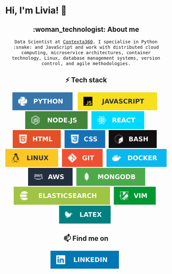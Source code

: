 # Hi, I'm Livia! 👋

<h2  align="center">:woman_technologist: About me</h2>
<p align="center">
  <samp>
    Data Scientist at <a href="https://contexta360.com/">Contexta360</a>. I specialise in Python :snake: and JavaScript and work with distributed cloud computing, microservice    
    architectures, container technology, Linux, database management systems, version control, and agile methodologies.
  </samp>
</p>

<h2 align="center">⚡ Tech stack</h2>
<p align="center">
  <img src="badges/python.svg" />&nbsp;&nbsp;&nbsp;
  <img src="badges/javascript.svg" />&nbsp;&nbsp;
  <img src="badges/nodejs.svg" />&nbsp;&nbsp;
  <img src="badges/react.svg" />&nbsp;&nbsp;
  <img src="badges/html.svg" />&nbsp;&nbsp;
  <img src="badges/css.svg" />&nbsp;&nbsp;
  <img src="badges/bash.svg" />&nbsp;&nbsp;
  <img src="badges/linux.svg" />&nbsp;&nbsp;
  <img src="badges/git.svg" />&nbsp;&nbsp;
  <img src="badges/docker.svg" />&nbsp;&nbsp;
  <img src="badges/aws.svg" />&nbsp;&nbsp;
  <img src="badges/mongodb.svg" />&nbsp;&nbsp;
  <img src="badges/elasticsearch.svg" />&nbsp;&nbsp;
  <img src="badges/vim.svg" />&nbsp;&nbsp;
  <img src="badges/latex.svg" />&nbsp;&nbsp;
</p>

<h2  align="center">📫 Find me on</h2>
<p align="center">
  <a href="https://www.linkedin.com/in/liviakuhn/"><img src="badges/linkedin.svg"></a>&nbsp;&nbsp;
</p>
